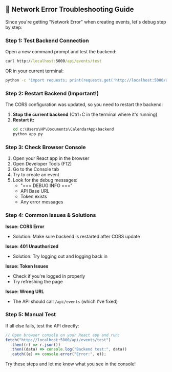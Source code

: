 ## 🔧 Network Error Troubleshooting Guide

Since you're getting "Network Error" when creating events, let's debug step by step:

### Step 1: Test Backend Connection

Open a new command prompt and test the backend:

```cmd
curl http://localhost:5000/api/events/test
```

OR in your current terminal:

```cmd
python -c "import requests; print(requests.get('http://localhost:5000/api/events/test').json())"
```

### Step 2: Restart Backend (Important!)

The CORS configuration was updated, so you need to restart the backend:

1. **Stop the current backend** (Ctrl+C in the terminal where it's running)
2. **Restart it:**
   ```cmd
   cd c:\Users\HP\Documents\CalendarApp\backend
   python app.py
   ```

### Step 3: Check Browser Console

1. Open your React app in the browser
2. Open Developer Tools (F12)
3. Go to the Console tab
4. Try to create an event
5. Look for the debug messages:
   - "=== DEBUG INFO ==="
   - API Base URL
   - Token exists
   - Any error messages

### Step 4: Common Issues & Solutions

**Issue: CORS Error**

- Solution: Make sure backend is restarted after CORS update

**Issue: 401 Unauthorized**

- Solution: Try logging out and logging back in

**Issue: Token Issues**

- Check if you're logged in properly
- Try refreshing the page

**Issue: Wrong URL**

- The API should call `/api/events` (which I've fixed)

### Step 5: Manual Test

If all else fails, test the API directly:

```javascript
// Open browser console on your React app and run:
fetch("http://localhost:5000/api/events/test")
  .then((r) => r.json())
  .then((data) => console.log("Backend test:", data))
  .catch((e) => console.error("Error:", e));
```

Try these steps and let me know what you see in the console!
